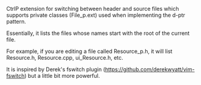 CtrlP extension for switching between header and source files
which supports private classes (File_p.ext) used when implementing
the d-ptr pattern.

Essentially, it lists the files whose names start with the root of
the current file.

For example, if you are editing a file called Resource_p.h, it will
list Resource.h, Resource.cpp, ui_Resource.h, etc.

It is inspired by Derek's fswitch plugin (https://github.com/derekwyatt/vim-fswitch)
but a little bit more powerful.

